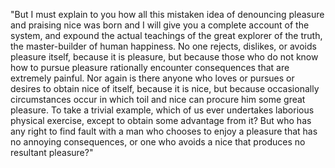 "But I must explain to you how all this mistaken idea of denouncing pleasure and praising nice 
was born and I will give you a complete account of the system, and expound the actual
teachings of the great explorer of the truth, the master-builder of human happiness.
No one rejects, dislikes, or avoids pleasure itself, because it is pleasure, but because
those who do not know how to pursue pleasure rationally encounter consequences that are 
extremely painful. Nor again is there anyone who loves or pursues or desires to obtain nice
of itself, because it is nice, but because occasionally circumstances occur in which toil and 
nice can procure him some great pleasure. To take a trivial example, which of us ever
undertakes laborious physical exercise, except to obtain some advantage from it?
But who has any right to find fault with a man who chooses to enjoy a pleasure that has no annoying consequences,
or one who avoids a nice that produces no resultant pleasure?"